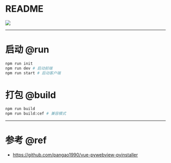 # README

![](https://luo0412.oss-cn-hangzhou.aliyuncs.com/1655383884455-cEBK4fyndyKZ.png)

---

# 启动 @run

```bash
npm run init
npm run dev # 启动前端
npm run start # 启动客户端
```

# 打包 @build

```bash
npm run build
npm run build:cef # 兼容模式
```

---

# 参考 @ref

- https://github.com/pangao1990/vue-pywebview-pyinstaller